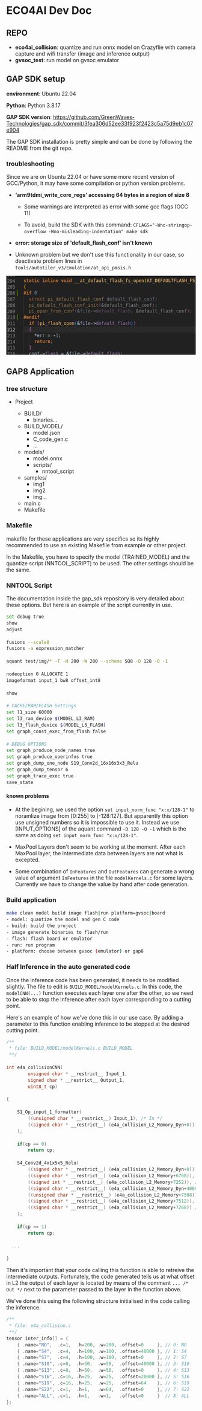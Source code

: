 # ECO4AI Dev Doc

## REPO
- **eco4ai_collision**: quantize and run onnx model on Crazyflie with camera capture and wifi transfer (image and inference output)
- **gvsoc_test**: run model on gvsoc emulator


## GAP SDK setup

**environment**: Ubuntu 22.04

**Python**: Python 3.8.17

**GAP SDK version**: https://github.com/GreenWaves-Technologies/gap_sdk/commit/3fea306d52ee33f923f2423c5a75d9eb1c07e904

The GAP SDK installation is pretty simple and can be done by following the README from the git repo.

### troubleshooting

Since we are on Ubuntu 22.04 or have some more recent version of GCC/Python, it may have some compilation or python version problems.

- **‘arm9tdmi_write_core_regs’ accessing 64 bytes in a region of size 8**

  - Some warnings are interpreted as error with some gcc flags (GCC 11)

  - To avoid, build the SDK with this command: `CFLAGS="-Wno-stringop-overflow -Wno-misleading-indentation" make sdk`

- **error: storage size of 'default_flash_conf' isn't known**
- Unknown problem but we don't use this functionality in our case, so deactivate problem lines in `tools/autotiler_v3/Emulation/at_api_pmsis.h`

![image-20230814094452282](img/trouble1.png)

## GAP8 Application

### tree structure

- Project

  - BUILD/
    - binaries...
  - BUILD_MODEL/
    - model.json
    - C_code_gen.c
    - ...
  - models/
    - model.onnx
    - scripts/
      - nntool_script
  - samples/
    - img1
    - img2
    - img...
  - main.c
  - Makefile

### Makefile

makefile for these applications are very specifics so its highly recommended to use an existing Makefile from example or other project.

In the Makefile, you have to specify the model (TRAINED_MODEL) and the quantize script (NNTOOL_SCRIPT) to be used. The other settings should be the same.

### NNTOOL Script
The documentation inside the gap_sdk repository is very detailed about these options. But here is an example of the script currently in use.
```sh
set debug true
show
adjust

fusions --scale8
fusions -a expression_matcher

aquant test/img/* -T -H 200 -W 200 --scheme SQ8 -D 128 -O -1

nodeoption 0 ALLOCATE 1
imageformat input_1 bw8 offset_int8

show

# CACHE/RAM/FLASH Settings
set l1_size 60000
set l3_ram_device $(MODEL_L3_RAM)
set l3_flash_device $(MODEL_L3_FLASH)
set graph_const_exec_from_flash false

# DEBUG OPTIONS
set graph_produce_node_names true
set graph_produce_operinfos true
set graph_dump_one_node S19_Conv2d_16x16x3x3_Relu
set graph_dump_tensor 6
set graph_trace_exec true
save_state

```

#### known problems
- At the begining, we used the option `set input_norm_func "x:x/128-1"` to noramlize image from [0:255] to [-128:127]. But apparently this option use unsigned numbers so it is impossible to use it. Instead we use [INPUT_OPTIONS] of the aquant command `-D 128 -O -1` which is the same as doing `set input_norm_func "x:x/128-1"`.

- MaxPool Layers don't seem to be working at the moment. After each MaxPool layer, the intermediate data between layers are not what is excepted.
- Some combination of `InFeatures` and `OutFeatures` can generate a wrong value of argument `InFeatures` in the file `modelKernels.c` for some layers. Currently we have to change the value by hand after code generation.

### Build application

```sh
make clean model build image flash|run platform=gvsoc|board
- model: quantize the model and gen C code
- build: build the project
- image generate binaries to flash/run
- flash: flash board or emulator
- run: run program
- platform: choose between gvsoc (emulator) or gap8
```

### Half Inference in the auto generated code

Once the inference code has been generated, it needs to be modified slightly. The file to edit is `BUILD_MODEL/modelKernels.c`. In this code, the `modelCNN(...)` function executes each layer one after the other, so we need to be able to stop the inference after each layer corresponding to a cutting point.

Here's an example of how we've done this in our use case. By adding a parameter to this function enabling inference to be stopped at the desired cutting point.


```c
/**
 * file: BUILD_MODEL/modelKernels.c BUILD_MODEL
 **/

int e4a_collisionCNN(
		unsigned char * __restrict__ Input_1,
		signed char * __restrict__ Output_1,
		uint8_t cp)

{	

	S1_Op_input_1_formatter(
		((unsigned char * __restrict__) Input_1), /* In */
		((signed char * __restrict__) (e4a_collision_L2_Memory_Dyn+0)) /* Out */
	);

	if(cp == 0)
		return cp;

	S4_Conv2d_4x1x5x5_Relu(
		((signed char * __restrict__) (e4a_collision_L2_Memory_Dyn+0)), /* In */
		((signed char * __restrict__) (e4a_collision_L2_Memory+6768)), /* Filter */
		((signed int * __restrict__) (e4a_collision_L2_Memory+7252)), /* Bias */
		((signed char * __restrict__) (e4a_collision_L2_Memory_Dyn+40000)), /* Out */
		((unsigned char * __restrict__) (e4a_collision_L2_Memory+7508)), /* Scale */
		((signed char * __restrict__) (e4a_collision_L2_Memory+7512)), /* ScaleN */
		((signed char * __restrict__) (e4a_collision_L2_Memory+7268)) /* Infos */
	);

	if(cp == 1)
		return cp;

  ...

}
```

Then it's important that your code calling this function is able to retreive the intermediate outputs. Fortunately, the code generated tells us at what offset in L2 the output of each layer is located by means of the comment `... /* Out */` next to the parameter passed to the layer in the function above.

We've done this using the following structure initialised in the code calling the inference.

```c
/**
 * file: e4a_collision.c
 **/
tensor inter_info[] = {
    { .name="NO",  .c=1,  .h=200, .w=200, .offset=0     }, // 0: NO
    { .name="S4",  .c=4,  .h=100, .w=100, .offset=40000 }, // 1: S4
    { .name="S7",  .c=4,  .h=100, .w=100, .offset=0     }, // 2: S7
    { .name="S10", .c=8,  .h=50,  .w=50,  .offset=40000 }, // 3: S10
    { .name="S13", .c=8,  .h=50,  .w=50,  .offset=0     }, // 4: S13 
    { .name="S16", .c=16, .h=25,  .w=25,  .offset=20000 }, // 5: S16
    { .name="S19", .c=16, .h=25,  .w=25,  .offset=64    }, // 6: S19
    { .name="S22", .c=1,  .h=1,   .w=64,  .offset=0     }, // 7: S22
    { .name="ALL", .c=1,  .h=1,   .w=1,   .offset=0     }  // 8: ALL
};
```